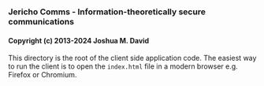 ### Jericho Comms - Information-theoretically secure communications
#### Copyright (c) 2013-2024  Joshua M. David


This directory is the root of the client side application code. The easiest way to run the client is to open the `index.html` file in a modern browser e.g. Firefox or Chromium.
